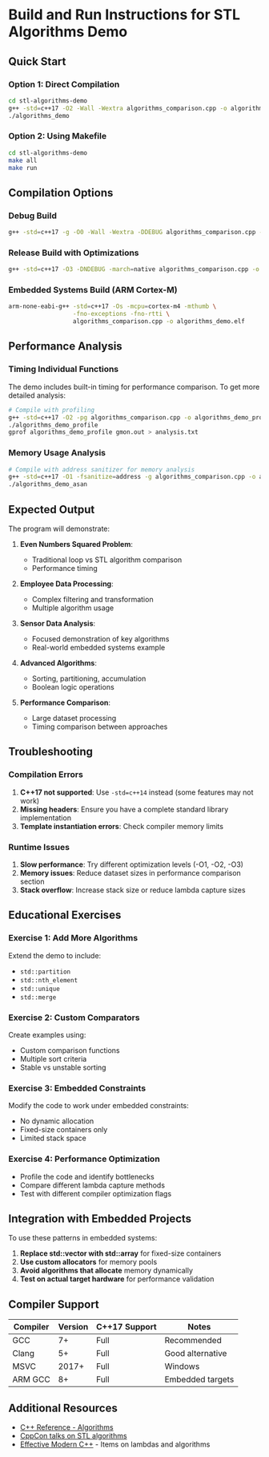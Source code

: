 # Build and Run Instructions for STL Algorithms Demo

## Quick Start

### Option 1: Direct Compilation
```bash
cd stl-algorithms-demo
g++ -std=c++17 -O2 -Wall -Wextra algorithms_comparison.cpp -o algorithms_demo
./algorithms_demo
```

### Option 2: Using Makefile
```bash
cd stl-algorithms-demo
make all
make run
```

## Compilation Options

### Debug Build
```bash
g++ -std=c++17 -g -O0 -Wall -Wextra -DDEBUG algorithms_comparison.cpp -o algorithms_demo_debug
```

### Release Build with Optimizations
```bash
g++ -std=c++17 -O3 -DNDEBUG -march=native algorithms_comparison.cpp -o algorithms_demo_optimized
```

### Embedded Systems Build (ARM Cortex-M)
```bash
arm-none-eabi-g++ -std=c++17 -Os -mcpu=cortex-m4 -mthumb \
                  -fno-exceptions -fno-rtti \
                  algorithms_comparison.cpp -o algorithms_demo.elf
```

## Performance Analysis

### Timing Individual Functions
The demo includes built-in timing for performance comparison. To get more detailed analysis:

```bash
# Compile with profiling
g++ -std=c++17 -O2 -pg algorithms_comparison.cpp -o algorithms_demo_profile
./algorithms_demo_profile
gprof algorithms_demo_profile gmon.out > analysis.txt
```

### Memory Usage Analysis
```bash
# Compile with address sanitizer for memory analysis
g++ -std=c++17 -O1 -fsanitize=address -g algorithms_comparison.cpp -o algorithms_demo_asan
./algorithms_demo_asan
```

## Expected Output

The program will demonstrate:

1. **Even Numbers Squared Problem**: 
   - Traditional loop vs STL algorithm comparison
   - Performance timing

2. **Employee Data Processing**:
   - Complex filtering and transformation
   - Multiple algorithm usage

3. **Sensor Data Analysis**:
   - Focused demonstration of key algorithms
   - Real-world embedded systems example

4. **Advanced Algorithms**:
   - Sorting, partitioning, accumulation
   - Boolean logic operations

5. **Performance Comparison**:
   - Large dataset processing
   - Timing comparison between approaches

## Troubleshooting

### Compilation Errors

1. **C++17 not supported**: Use `-std=c++14` instead (some features may not work)
2. **Missing headers**: Ensure you have a complete standard library implementation
3. **Template instantiation errors**: Check compiler memory limits

### Runtime Issues

1. **Slow performance**: Try different optimization levels (-O1, -O2, -O3)
2. **Memory issues**: Reduce dataset sizes in performance comparison section
3. **Stack overflow**: Increase stack size or reduce lambda capture sizes

## Educational Exercises

### Exercise 1: Add More Algorithms
Extend the demo to include:
- `std::partition`
- `std::nth_element`  
- `std::unique`
- `std::merge`

### Exercise 2: Custom Comparators
Create examples using:
- Custom comparison functions
- Multiple sort criteria
- Stable vs unstable sorting

### Exercise 3: Embedded Constraints
Modify the code to work under embedded constraints:
- No dynamic allocation
- Fixed-size containers only
- Limited stack space

### Exercise 4: Performance Optimization
- Profile the code and identify bottlenecks
- Compare different lambda capture methods
- Test with different compiler optimization flags

## Integration with Embedded Projects

To use these patterns in embedded systems:

1. **Replace std::vector with std::array** for fixed-size containers
2. **Use custom allocators** for memory pools
3. **Avoid algorithms that allocate** memory dynamically
4. **Test on actual target hardware** for performance validation

## Compiler Support

| Compiler | Version | C++17 Support | Notes |
|----------|---------|---------------|-------|
| GCC      | 7+      | Full          | Recommended |
| Clang    | 5+      | Full          | Good alternative |
| MSVC     | 2017+   | Full          | Windows |
| ARM GCC  | 8+      | Full          | Embedded targets |

## Additional Resources

- [C++ Reference - Algorithms](https://en.cppreference.com/w/cpp/algorithm)
- [CppCon talks on STL algorithms](https://www.youtube.com/results?search_query=cppcon+stl+algorithms)
- [Effective Modern C++](https://www.oreilly.com/library/view/effective-modern-c/9781491908419/) - Items on lambdas and algorithms
